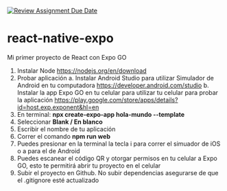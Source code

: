 [![Review Assignment Due Date](https://classroom.github.com/assets/deadline-readme-button-22041afd0340ce965d47ae6ef1cefeee28c7c493a6346c4f15d667ab976d596c.svg)](https://classroom.github.com/a/tMMH3Cza)
# react-native-expo
Mi primer proyecto de React con Expo GO


1. Instalar Node https://nodejs.org/en/download 
2. Probar aplicación
   a. Instalar Android Studio para utilizar Simulador de Android en tu computadora https://developer.android.com/studio
   b. Instalar la app Expo GO en tu celular para utilizar tu celular para probar la aplicación https://play.google.com/store/apps/details?id=host.exp.exponent&hl=en 
4. En terminal: **npx create-expo-app hola-mundo --template**
7. Seleccionar **Blank / En blanco**
8. Escribir el nombre de tu aplicación
9. Correr el comando **npm run web**
10. Puedes presionar en la terminal la tecla i para correr el simuador de iOS o a para el de Android
11. Puedes escanear el código QR y otorgar permisos en tu celular a Expo GO, esto te permitirá abrir tu proyecto en el celular
12. Subir el proyecto en Github. No subir dependencias asegurarse de que el .gitignore esté actualizado
